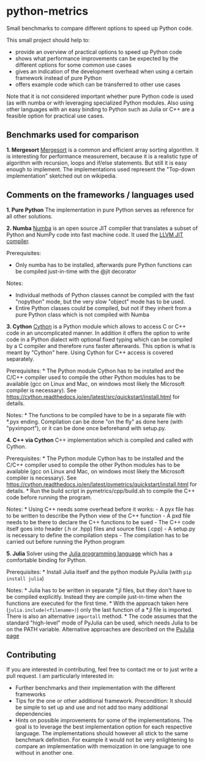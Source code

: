 # python-metrics
Small benchmarks to compare different options to speed up Python code.

This small project should help to:
- provide an overview of practical options to speed up Python code
- shows what performance improvements can be expected by the different options for some common use cases
- gives an indication of the development overhead when using a certain framework instead of pure Python
- offers example code which can be transferred to other use cases

Note that it is not considered important whether pure Python code is used (as with numba or with leveraging specialized Python modules. Also using other languages with an easy binding to Python such as Julia or C++ are a feasible option for practical use cases.


## Benchmarks used for comparison
**1. Mergesort** 
[Mergesort](https://en.wikipedia.org/wiki/Merge_sort) is a common and efficient array sorting algorithm. It is interesting for performance measurement, because it is a realistic type of algorithm with recursion, loops and if/else statements. But still it is easy enough to implement. The implementations used represent the
"Top-down implementation" sketched out on wikipedia.


## Comments on the frameworks / languages used

**1. Pure Python**
The implementation in pure Python serves as reference for all other solutions.

**2. Numba**
[Numba](http://numba.pydata.org/) is an open source JIT compiler that translates a subset of Python and NumPy code into fast machine code. It used the [LLVM JIT compiler](https://llvm.org/).

Prerequisites:
- Only numba has to be installed, afterwards pure Python functions can be compiled just-in-time with the @jit decorator

Notes:
- Individual methods of Python classes cannot be compiled with the fast "nopython" mode, but the very slow "object" mode has to be used.
- Entire Python classes could be compiled, but not if they inherit from a pure Python class which is not compiled with Numba


**3. Cython**
[Cython](https://cython.org/) is a Python module which allows to access C or C++ code in an uncomplicated manner. In addition it offers the option to write code in a Python dialect with optional fixed typing which can be compiled by a C compiler and therefore runs faster afterwards. This option is what is meant by "Cython" here. Using Cython for C++ access is covered separately.

Prerequisites:
    * The Python module Cython has to be installed and the C/C++ compiler used to compile the other Python modules
      has to be available (gcc on Linux and Mac, on windows most likely the Microsoft compiler is necessary).
      See <https://cython.readthedocs.io/en/latest/src/quickstart/install.html> for details.

Notes:
    * The functions to be compiled have to be in a separate file with *.pyx ending. Compilation can be done "on the fly"
      as done here (with "pyximport"), or it can be done once beforehand with setup.py.
      
      
**4. C++ via Cython**
C++ implementation which is compiled and called with Cython.

Prerequisites:
    * The Python module Cython has to be installed and the C/C++ compiler used to compile the other Python modules
      has to be available (gcc on Linux and Mac, on windows most likely the Microsoft compiler is necessary).
      See <https://cython.readthedocs.io/en/latest/pymetrics/quickstart/install.html> for details.
    * Run the build script in pymetrics/cpp/build.sh to compile the C++ code before running the program.

Notes:
    * Using C++ needs some overhead before it works:
      - A pyx file has to be written to describe the Python view of the C++ function
      - A pxd file needs to be there to declare the C++ functions to be sued
      - The C++ code itself goes into header (.h or .hpp) files and source files (.cpp)
      - A setup.py is necessary to define the compilation steps
      - The compilation has to be carried out before running the Python program


**5. Julia**
Solver using the [Julia programming language](https://julialang.org/) which has a comfortable binding for Python.

Prerequisites:
    * Install Julia itself and the python module PyJulia (with `pip install julia`)

Notes:
    * Julia has to be written in separate *.jl files, but they don't have to be compiled explicitly. Instead they are
      compile just-in-time when the functions are executed for the first time.
    * With the approach taken here (`julia.include(<filename>)`) only the last function of a *.jl file is imported.
      There is also an alternative `importall` method.
    * The code assumes that the standard "high-level" mode of PyJulia can be used, which needs Julia to be on the PATH
      variable. Alternative approaches are described on the [PyJulia page](https://github.com/JuliaPy/pyjulia)
      
      
## Contributing

If you are interested in contributing, feel free to contact me or to just write a pull request. I am particularly interested in:
- Further benchmarks and their implementation with the different frameworks
- Tips for the one or other additional framework. Precondition: It should be simple to set up and use and not add too many additional dependencies
- Hints on possible improvements for some of the implementations. The goal is to leverage the best implementation option for each respective language. The implementations should however all stick to the same benchmark definition. For example it would not be very enlightening to compare an implementation with memoization in one language to one without in another one.

